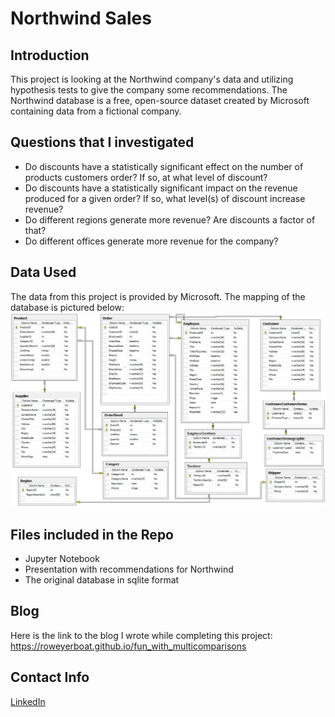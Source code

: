 
# Northwind Sales

## Introduction

This project is looking at the Northwind company's data and utilizing hypothesis tests to give the company some recommendations.  The Northwind database is a free, open-source dataset created by Microsoft containing data from a fictional company.

## Questions that I investigated

* Do discounts have a statistically significant effect on the number of products customers order?  If so, at what level of discount?
* Do discounts have a statistically significant impact on the revenue produced for a given order?  If so, what level(s) of discount increase revenue?
* Do different regions generate more revenue?  Are discounts a factor of that?
* Do different offices generate more revenue for the company?

## Data Used
The data from this project is provided by Microsoft. The mapping of the database is pictured below:
![Northwind database map](https://github.com/roweyerboat/Northwind_Discounts/blob/master/images/Northwind_ERD_updated.png)

## Files included in the Repo
* Jupyter Notebook
* Presentation with recommendations for Northwind
* The original database in sqlite format

## Blog
Here is the link to the blog I wrote while completing this project: https://roweyerboat.github.io/fun_with_multicomparisons

## Contact Info
[LinkedIn](https://www.linkedin.com/in/amanda-rowe-data/)
